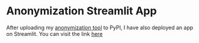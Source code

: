 # Anonymization Streamlit App

After uploading my [anonymization tool](https://github.com/joeytxy/anonymization_tool) to PyPI, I have also deployed an app on Streamlit. You can visit the link [here](joeytxy-anonymization-tool.streamlitapp.com)
